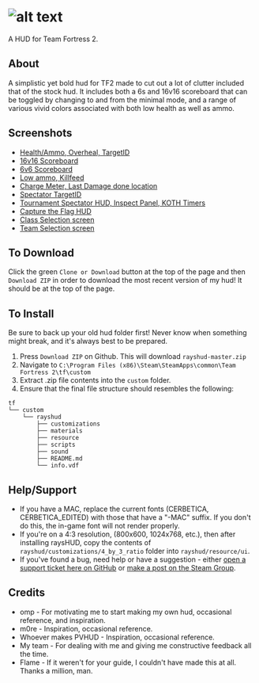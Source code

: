 ![alt text](http://huds.tf/forum/xthreads_attach.php/572_1486499416_dd57b51a/8daf74d7f23cd9e2dd4abd849b3f0644/directory.jpg)
=======

A HUD for Team Fortress 2.

About
-------

A simplistic yet bold hud for TF2 made to cut out a lot of clutter included that of the stock hud. It includes both a 6s and 16v16 scoreboard that can be toggled by changing to and from the minimal mode, and a range of various vivid colors associated with both low health as well as ammo.

Screenshots
--------

* [Health/Ammo, Overheal, TargetID](http://puu.sh/188pJ)
* [16v16 Scoreboard](http://puu.sh/188qq)
* [6v6 Scoreboard](http://puu.sh/188qS)
* [Low ammo, Killfeed](http://puu.sh/188r9)
* [Charge Meter, Last Damage done location](http://puu.sh/188rV)
* [Spectator TargetID](http://puu.sh/188tf)
* [Tournament Spectator HUD, Inspect Panel, KOTH Timers](http://puu.sh/188wK)
* [Capture the Flag HUD](http://puu.sh/188xO)
* [Class Selection screen](http://puu.sh/19R5o)
* [Team Selection screen](http://puu.sh/19R58)

To Download
--------

Click the green `Clone or Download` button at the top of the page and then `Download ZIP` in order to download the most recent version of my hud! It should be at the top of the page. 

To Install
--------

Be sure to back up your old hud folder first! Never know when something might break, and it's always best to be prepared.

1. Press `Download ZIP` on Github. This will download `rayshud-master.zip`
2. Navigate to `C:\Program Files (x86)\Steam\SteamApps\common\Team Fortress 2\tf\custom`
3. Extract .zip file contents into the `custom` folder.
4. Ensure that the final file structure should resembles the following:
```
tf
└── custom
    └── rayshud
        ├── customizations
        ├── materials
        ├── resource
        ├── scripts
        ├── sound
        ├── README.md
        └── info.vdf
```

Help/Support
--------
* If you have a MAC, replace the current fonts (CERBETICA, CERBETICA_EDITED) with those that have a "-MAC" suffix. If you don't do this, the in-game font will not render properly.
* If you're on a 4:3 resolution, (800x600, 1024x768, etc.), then after installing raysHUD, copy the contents of `rayshud/customizations/4_by_3_ratio` folder into `rayshud/resource/ui`.
* If you've found a bug, need help or have a suggestion - either [open a support ticket here on GitHub](https://github.com/raysfire/rayshud/issues/new) or [make a post on the Steam Group](https://steamcommunity.com/groups/rayshud).

Credits
--------

* omp - For motivating me to start making my own hud, occasional reference, and inspiration.
* m0re - Inspiration, occasional reference.
* Whoever makes PVHUD - Inspiration, occasional reference.
* My team - For dealing with me and giving me constructive feedback all the time.
* Flame - If it weren't for your guide, I couldn't have made this at all. Thanks a million, man.
